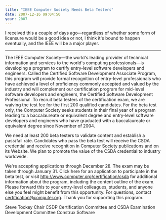 ```yaml
---
title: "IEEE Computer Society Needs Beta Testers"
date: 2007-12-16 09:04:50
year: 2007
---
```

I received this a couple of days ago—regardless of whether some form of licensure would be a good idea or not, I think it's bound to happen eventually, and the IEEE will be a major player.

<hr>

The IEEE Computer Society—the world's leading provider of technical information and services to the world's computing professionals—is developing a program to certify entry-level software developers and engineers. Called the Certified Software Development Associate Program, this program will provide formal recognition of entry-level professionals who have achieved a level of proficiency commonly accepted and valued by the industry and will complement our certification program for mid-level software developers and engineers, the Certified Software Development Professional.  To recruit beta testers of the certification exam, we are waiving the test fee for the first 200 qualified candidates. For the beta test only, the Computer Society seeks students in their final year of a program leading to a baccalaureate or equivalent degree and entry-level software developers and engineers who have graduated with a baccalaureate or equivalent degree since November of 2004.

We need at least 200 beta testers to validate content and establish a pass/fail rate. Candidates who pass the beta test will receive the CSDA credential and receive recognition in Computer Society publications and on its Website. We plan to promote the value of the CSDA credential to industry worldwide.

We're accepting applications through December 28. The exam may be taken through January 31.  Click here for an application to participate in the beta test, or visit http://www.computer.org/certification/csda for additional information about the program, including the content outline of the exam.  Please forward this to your entry-level colleagues, students, and anyone else you feel might benefit from this opportunity. For questions, contact certification@computer.org. Thank you for supporting this program.

Steve Tockey
Chair
CSDP Certification Committee and
CSDA Examination Development Committee
Construx Software
